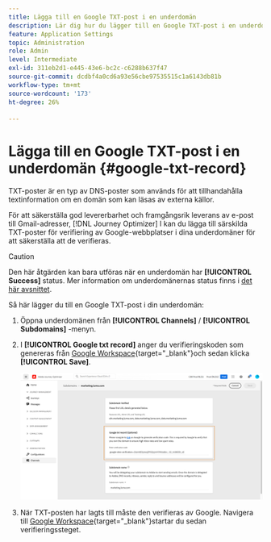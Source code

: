 ```yaml
---
title: Lägga till en Google TXT-post i en underdomän
description: Lär dig hur du lägger till en Google TXT-post i en underdomän
feature: Application Settings
topic: Administration
role: Admin
level: Intermediate
exl-id: 311eb2d1-e445-43e6-bc2c-c6288b637f47
source-git-commit: dcdbf4a0cd6a93e56cbe97535515c1a6143db81b
workflow-type: tm+mt
source-wordcount: '173'
ht-degree: 26%

---
```


# Lägga till en Google TXT-post i en underdomän {#google-txt-record}

TXT-poster är en typ av DNS-poster som används för att tillhandahålla textinformation om en domän som kan läsas av externa källor.

För att säkerställa god levererbarhet och framgångsrik leverans av e-post till Gmail-adresser, [!DNL Journey Optimizer] I kan du lägga till särskilda TXT-poster för verifiering av Google-webbplatser i dina underdomäner för att säkerställa att de verifieras.

>[!CAUTION]
>
> Den här åtgärden kan bara utföras när en underdomän har **[!UICONTROL Success]** status. Mer information om underdomänernas status finns i [det här avsnittet](access-subdomains.md).

Så här lägger du till en Google TXT-post i din underdomän:

1. Öppna underdomänen från **[!UICONTROL Channels]** / **[!UICONTROL Subdomains]** -menyn.

1. I **[!UICONTROL Google txt record]** anger du verifieringskoden som genereras från [Google Workspace](https://support.google.com/a/answer/183895){target=&quot;_blank&quot;}<!--G Suite Admin tools-->och sedan klicka **[!UICONTROL Save]**.

   ![](../assets/subdomain-google-txt.png)

1. När TXT-posten har lagts till måste den verifieras av Google. Navigera till [Google Workspace](https://support.google.com/a/answer/183895){target=&quot;_blank&quot;}<!--G Suite Admin tools-->startar du sedan verifieringssteget.
